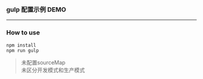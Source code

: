 ### gulp 配置示例 DEMO
***
### How to use
`npm install`  
`npm run gulp`

>未配置sourceMap  
>未区分开发模式和生产模式
